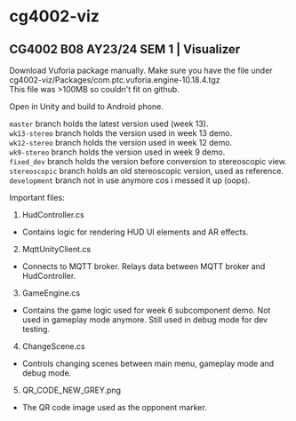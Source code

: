 # cg4002-viz
## CG4002 B08 AY23/24 SEM 1 | Visualizer

Download Vuforia package manually. Make sure you have the file under cg4002-viz/Packages/com.ptc.vuforia.engine-10.18.4.tgz
<br/>
This file was >100MB so couldn't fit on github.

Open in Unity and build to Android phone.

`master` branch holds the latest version used (week 13).
<br/>
`wk13-stereo` branch holds the version used in week 13 demo.
<br/>
`wk12-stereo` branch holds the version used in week 12 demo.
<br/>
`wk9-stereo` branch holds the version used in week 9 demo.
<br/>
`fixed_dev` branch holds the version before conversion to stereoscopic view.
<br/>
`stereoscopic` branch holds an old stereoscopic version, used as reference.
<br/>
`development` branch not in use anymore cos i messed it up (oops).
<br/>

Important files:
<br/>
1) HudController.cs
- Contains logic for rendering HUD UI elements and AR effects.
2) MqttUnityClient.cs
- Connects to MQTT broker. Relays data between MQTT broker and HudController.
3) GameEngine.cs
- Contains the game logic used for week 6 subcomponent demo. Not used in gameplay mode anymore. Still used in debug mode for dev testing.
4) ChangeScene.cs
- Controls changing scenes between main menu, gameplay mode and debug mode.
5) QR_CODE_NEW_GREY.png
- The QR code image used as the opponent marker.




